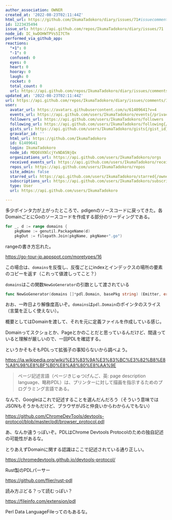 ```yaml
---
author_association: OWNER
created_at: '2022-08-23T02:11:44Z'
html_url: https://github.com/IkumaTadokoro/diary/issues/71#issuecomment-1223435494
id: 1223435494
issue_url: https://api.github.com/repos/IkumaTadokoro/diary/issues/71
node_id: IC_kwDOHWTPVs5I7CTm
performed_via_github_app: 
reactions:
  "+1": 0
  "-1": 0
  confused: 0
  eyes: 0
  heart: 0
  hooray: 0
  laugh: 0
  rocket: 0
  total_count: 0
  url: https://api.github.com/repos/IkumaTadokoro/diary/issues/comments/1223435494/reactions
updated_at: '2022-08-23T02:11:44Z'
url: https://api.github.com/repos/IkumaTadokoro/diary/issues/comments/1223435494
user:
  avatar_url: https://avatars.githubusercontent.com/u/61409641?v=4
  events_url: https://api.github.com/users/IkumaTadokoro/events{/privacy}
  followers_url: https://api.github.com/users/IkumaTadokoro/followers
  following_url: https://api.github.com/users/IkumaTadokoro/following{/other_user}
  gists_url: https://api.github.com/users/IkumaTadokoro/gists{/gist_id}
  gravatar_id: ''
  html_url: https://github.com/IkumaTadokoro
  id: 61409641
  login: IkumaTadokoro
  node_id: MDQ6VXNlcjYxNDA5NjQx
  organizations_url: https://api.github.com/users/IkumaTadokoro/orgs
  received_events_url: https://api.github.com/users/IkumaTadokoro/received_events
  repos_url: https://api.github.com/users/IkumaTadokoro/repos
  site_admin: false
  starred_url: https://api.github.com/users/IkumaTadokoro/starred{/owner}{/repo}
  subscriptions_url: https://api.github.com/users/IkumaTadokoro/subscriptions
  type: User
  url: https://api.github.com/users/IkumaTadokoro

---
```

多少ポインタ力が上がったところで、pdlgenのソースコードに戻ってきた。各DomainごとにGoのソースコードを作成する部分のリーディングである。

```go
for _, d := range domains {
	pkgName := genutil.PackageName(d)
	pkgOut := filepath.Join(pkgName, pkgName+".go")
```

rangeの書き方忘れた。

https://go-tour-jp.appspot.com/moretypes/16

この場合は、`domains`を反復し、反復ごとにindexとインデックスの場所の要素のコピーを返す（これって値渡しってこと？）

`domains`はこの関数`NewGoGenerator`の引数として渡されている

```go
func NewGoGenerator(domains []*pdl.Domain, basePkg string) (Emitter, error) {
```

おお、一昨日より解像度高いぞ。`domains`は`pdl.Domain`のポインタのスライス（言葉を正しく使えない）。

概要としてはDomainを渡して、それを元に定義ファイルを作成している感じ。

Domainってスクショとか、Pageとかのことだと思っているんだけど、間違っていると理解が厳しいので、一回PDLを確認する。

というかそもそもPDLって拡張子の事知らないから調べよう。

https://ja.wikipedia.org/wiki/%E3%83%9A%E3%83%BC%E3%82%B8%E8%A8%98%E8%BF%B0%E8%A8%80%E8%AA%9E

> ページ記述言語（ページきじゅつげんご、英: page description language、略称PDL）は、プリンターに対して描画を指示するためのプログラミング言語である。

なんで、Googleはこれで記述することを選んだんだろう（そういう意味ではJSONもそうかもだけど、ブラウザがJSと仲良いからわからんでもない）

https://github.com/ChromeDevTools/devtools-protocol/blob/master/pdl/browser_protocol.pdl

あ、なんか違うっぽいぞ。PDLはChrome Devtools Protocolのための独自記述の可能性があるな。

とりあえずDomainに関する認識はここで記述されている通り正しい。

https://chromedevtools.github.io/devtools-protocol/

Rust製のPDLパーサー

https://github.com/flier/rust-pdl

読み方ぷどる？って読むっぽい？

https://fileinfo.com/extension/pdl

Perl Data LanguageFileってのもあるな。
